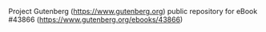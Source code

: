 Project Gutenberg (https://www.gutenberg.org) public repository for eBook #43866 (https://www.gutenberg.org/ebooks/43866)
